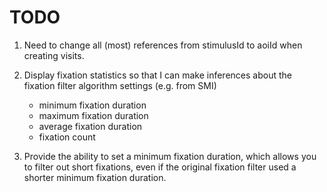 # TODO

1. Need to change all (most) references from stimulusId to aoiId when creating visits.

2. Display fixation statistics so that I can make inferences about the fixation filter algorithm settings (e.g. from SMI)

   - minimum fixation duration
   - maximum fixation duration
   - average fixation duration
   - fixation count

3. Provide the ability to set a minimum fixation duration, which allows you to filter out short fixations, even if the original fixation filter used a shorter minimum fixation duration.
